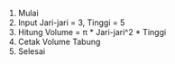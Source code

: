 1. Mulai
2. Input Jari-jari = 3, Tinggi = 5
3. Hitung Volume = π * Jari-jari^2 * Tinggi
4. Cetak Volume Tabung
5. Selesai
